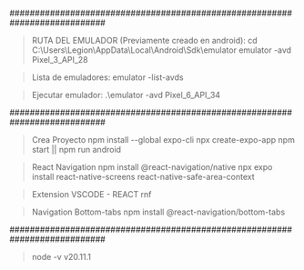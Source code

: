 ###########################################################################
> RUTA DEL EMULADOR (Previamente creado en android):
cd C:\Users\Legion\AppData\Local\Android\Sdk\emulator
emulator -avd Pixel_3_API_28

>Lista de emuladores:
emulator -list-avds

>Ejecutar emulador:
 .\emulator -avd Pixel_6_API_34

###########################################################################
>Crea Proyecto
npm install --global expo-cli
npx create-expo-app
npm start || npm run android

>React Navigation
npm install @react-navigation/native
npx expo install react-native-screens react-native-safe-area-context

>Extension VSCODE - REACT
rnf

>Navigation Bottom-tabs
npm install @react-navigation/bottom-tabs

###########################################################################
>node -v
v20.11.1